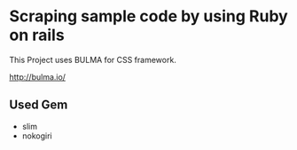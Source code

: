 # Scraping sample code by using Ruby on rails

This Project uses BULMA for CSS framework.

http://bulma.io/

## Used Gem

- slim
- nokogiri